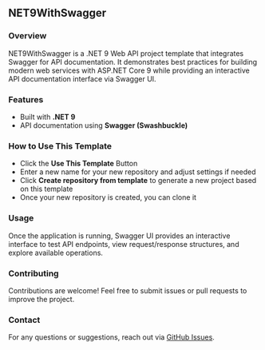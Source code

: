 ## NET9WithSwagger

### Overview
NET9WithSwagger is a .NET 9 Web API project template that integrates Swagger for API documentation. It demonstrates best practices for building modern web services with ASP.NET Core 9 while providing an interactive API documentation interface via Swagger UI.

### Features
- Built with **.NET 9**
- API documentation using **Swagger (Swashbuckle)**

### How to Use This Template
- Click the **Use This Template** Button
- Enter a new name for your new repository and adjust settings if needed
- Click **Create repository from template** to generate a new project based on this template
- Once your new repository is created, you can clone it

### Usage
Once the application is running, Swagger UI provides an interactive interface to test API endpoints, view request/response structures, and explore available operations.

### Contributing
Contributions are welcome! Feel free to submit issues or pull requests to improve the project.

### Contact
For any questions or suggestions, reach out via [GitHub Issues](https://github.com/AenuHub/NET9WithSwagger/issues).

